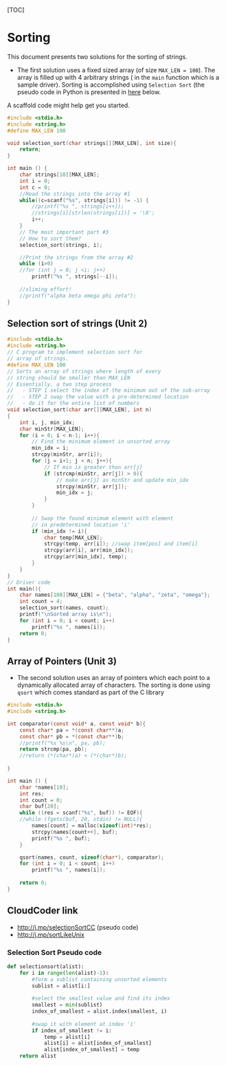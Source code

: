 
[TOC]

# Sorting

This document presents two solutions for the sorting of strings. 

  - The first solution uses a fixed sized array (of size `MAX_LEN = 100`). The array is filled up with 4 arbitrary strings ( in the `main` function which is a sample driver). Sorting is accomplished using `Selection Sort` (the pseudo code in Python is presented in [here](#selection-sort-pseudo-code) below. 

A scaffold code might help get you started. 
```c
#include <stdio.h> 
#include <string.h> 
#define MAX_LEN 100

void selection_sort(char strings[][MAX_LEN], int size){
    return;
}

int main () { 
    char strings[10][MAX_LEN]; 
    int i = 0;
    int c = 0;
    //Read the strings into the array #1
    while((c=scanf("%s", strings[i])) != -1) {
        //printf("%s ", strings[i++]);
        //strings[i][strlen(strings[i])] = '\0';
        i++;
    }
    // The most important part #3
    // How to sort them?
    selection_sort(strings, i);

    //Print the strings from the array #2
    while (i>0)
    //for (int j = 0; j <i; j++)
        printf("%s ", strings[--i]);
    
    //sliming effort! 
    //printf("alpha beta omega phi zeta");
}
```

## Selection sort of strings (Unit 2)


```c
#include <stdio.h> 
#include <string.h> 
// C program to implement selection sort for
// array of strings.
#define MAX_LEN 100
// Sorts an array of strings where length of every
// string should be smaller than MAX_LEN
// Essentially, a two step process
//   - STEP 1 select the index of the minimum out of the sub-array
//   - STEP 2 swap the value with a pre-determined location 
//   - do it for the entire list of numbers 
void selection_sort(char arr[][MAX_LEN], int n)
{
    int i, j, min_idx;
    char minStr[MAX_LEN];
    for (i = 0; i < n-1; i++){
        // Find the minimum element in unsorted array
        min_idx = i;
        strcpy(minStr, arr[i]);
        for (j = i+1; j < n; j++){
            // If min is greater than arr[j]
            if (strcmp(minStr, arr[j]) > 0){
                // make arr[j] as minStr and update min_idx
                strcpy(minStr, arr[j]);
                min_idx = j;
            }
        }
  
        // Swap the found minimum element with element
        // in predetermined location 'i'
        if (min_idx != i){
            char temp[MAX_LEN];
            strcpy(temp, arr[i]); //swap item[pos] and item[i]
            strcpy(arr[i], arr[min_idx]);
            strcpy(arr[min_idx], temp);
        }
    }
}
// Driver code
int main(){
    char names[100][MAX_LEN] = {"beta", "alpha", "zeta", "omega"};
    int count = 4;
    selection_sort(names, count);
    printf("\nSorted array is\n");
    for (int i = 0; i < count; i++)
        printf("%s ", names[i]);
    return 0;
}
```
## Array of Pointers (Unit 3)

  - The second solution uses an array of pointers which each point to a dynamically allocated array of characters. The sorting is done using `qsort` which comes standard as part of the C library


```c
#include <stdio.h> 
#include <string.h> 

int comparator(const void* a, const void* b){
    const char* pa = *(const char**)a; 
    const char* pb = *(const char**)b; 
    //printf("%s %s\n", pa, pb); 
    return strcmp(pa, pb); 
    //return (*(char*)a) < (*(char*)b);
    
}

int main () { 
    char *names[10];
    int res;
    int count = 0;
    char buf[20];
    while ((res = scanf("%s", buf)) != EOF){
    //while (fgets(buf, 20, stdin) != NULL){
        names[count] = malloc(sizeof(int)*res);
        strcpy(names[count++], buf); 
        printf("%s ", buf);
    }

    qsort(names, count, sizeof(char*), comparator); 
    for (int i = 0; i < count; i++)
        printf("%s ", names[i]);
        
    return 0;
}

```

## CloudCoder link
- http://j.mp/selectionSortCC (pseudo code)  
- http://j.mp/sortLikeUnix

### Selection Sort Pseudo code

```python
def selectionsort(alist):
    for i in range(len(alist)-1):
        #form a sublist containing unsorted elements
        sublist = alist[i:]
        
        #select the smallest value and find its index
        smallest = min(sublist)
        index_of_smallest = alist.index(smallest, i)
        
        #swap it with element at index 'i'
        if index_of_smallest != i:
            temp = alist[i]
            alist[i] = alist[index_of_smallest]
            alist[index_of_smallest] = temp        
    return alist
```